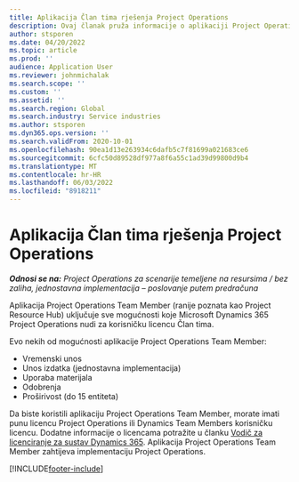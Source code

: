 ```yaml
---
title: Aplikacija Član tima rješenja Project Operations
description: Ovaj članak pruža informacije o aplikaciji Project Operations Team Member u sustavu Microsoft Dynamics 365 Project Operations.
author: stsporen
ms.date: 04/20/2022
ms.topic: article
ms.prod: ''
audience: Application User
ms.reviewer: johnmichalak
ms.search.scope: ''
ms.custom: ''
ms.assetid: ''
ms.search.region: Global
ms.search.industry: Service industries
ms.author: stsporen
ms.dyn365.ops.version: ''
ms.search.validFrom: 2020-10-01
ms.openlocfilehash: 90ea1d13e263934c6dafb5c7f81699a021683ce6
ms.sourcegitcommit: 6cfc50d89528df977a8f6a55c1ad39d99800d9b4
ms.translationtype: MT
ms.contentlocale: hr-HR
ms.lasthandoff: 06/03/2022
ms.locfileid: "8918211"
---
```

# <a name="project-operations-team-member-app"></a>Aplikacija Član tima rješenja Project Operations

_**Odnosi se na:** Project Operations za scenarije temeljene na resursima / bez zaliha, jednostavna implementacija – poslovanje putem predračuna_

Aplikacija Project Operations Team Member (ranije poznata kao Project Resource Hub) uključuje sve mogućnosti koje Microsoft Dynamics 365 Project Operations nudi za korisničku licencu Član tima.

Evo nekih od mogućnosti aplikacije Project Operations Team Member:

- Vremenski unos
- Unos izdatka (jednostavna implementacija)
- Uporaba materijala
- Odobrenja
- Proširivost (do 15 entiteta)

Da biste koristili aplikaciju Project Operations Team Member, morate imati punu licencu Project Operations ili Dynamics Team Members korisničku licencu. Dodatne informacije o licencama potražite u članku [Vodič za licenciranje za sustav Dynamics 365](https://go.microsoft.com/fwlink/?LinkId=866544&clcid=0x409). Aplikacija Project Operations Team Member zahtijeva implementaciju Project Operations.

[!INCLUDE[footer-include](../includes/footer-banner.md)]
